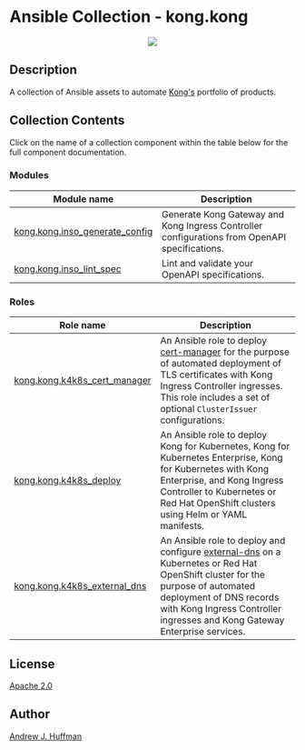# Ansible Collection - kong.kong

<p align="center">
  <img src="https://konghq.com/wp-content/uploads/2018/08/kong-combination-mark-color-256px.png" /></div>
</p>


## Description

A collection of Ansible assets to automate [Kong's](http://www.konghq.com/) portfolio of products.


## Collection Contents

Click on the name of a collection component within the table below for the full component documentation.

### Modules

|Module name|Description|
|---|---|
|[kong.kong.inso_generate_config](https://github.com/Kong/kong-ansible-collection/tree/main/docs/inso_generate_config.md)|Generate Kong Gateway and Kong Ingress Controller configurations from OpenAPI specifications.|
|[kong.kong.inso_lint_spec](https://github.com/Kong/kong-ansible-collection/tree/main/docs/inso_generate_config.md)|Lint and validate your OpenAPI specifications.|


### Roles

|Role name|Description|
|---|---|
|[kong.kong.k4k8s_cert_manager](https://github.com/Kong/kong-ansible-collection/tree/main/roles/k4k8s_cert_manager)|An Ansible role to deploy [cert-manager](https://cert-manager.io) for the purpose of automated deployment of TLS certificates with Kong Ingress Controller ingresses. This role includes a set of optional `ClusterIssuer` configurations.|
|[kong.kong.k4k8s_deploy](https://github.com/Kong/kong-ansible-collection/tree/main/roles/k4k8s_deploy)|An Ansible role to deploy Kong for Kubernetes, Kong for Kubernetes Enterprise, Kong for Kubernetes with Kong Enterprise, and Kong Ingress Controller to Kubernetes or Red Hat OpenShift clusters using Helm or YAML manifests.|
|[kong.kong.k4k8s_external_dns](https://github.com/Kong/kong-ansible-collection/tree/main/roles/k4k8s_external_dns)|An Ansible role to deploy and configure [external-dns](https://github.com/kubernetes-sigs/external-dns) on a Kubernetes or Red Hat OpenShift cluster for the purpose of automated deployment of DNS records with Kong Ingress Controller ingresses and Kong Gateway Enterprise services.|


## License
[Apache 2.0](LICENSE)


## Author

[Andrew J. Huffman](https://github.com/ahuffman)